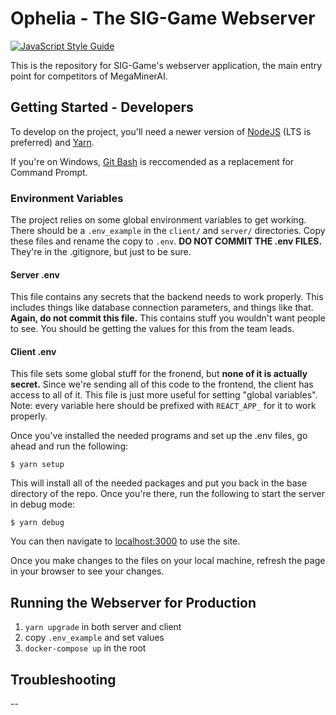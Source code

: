 # Ophelia - The SIG-Game Webserver

[![JavaScript Style Guide](https://img.shields.io/badge/code_style-standard-brightgreen.svg)](https://standardjs.com)

This is the repository for SIG-Game's webserver application, the main entry point
for competitors of MegaMinerAI.

## Getting Started - Developers

To develop on the project, you'll need a newer version of [NodeJS](https://nodejs.org/en/) (LTS is preferred) and [Yarn](https://yarnpkg.com/en/docs/install).

If you're on Windows, [Git Bash](https://git-scm.com/downloads) is reccomended as a replacement for Command Prompt.

### Environment Variables

The project relies on some global environment variables to get working. There should be a `.env_example` in the `client/`
and `server/` directories. Copy these files and rename the copy to `.env`. **DO NOT COMMIT THE .env FILES.** They're in the .gitignore, but just to be sure.

#### Server .env

This file contains any secrets that the backend needs to work properly. This includes things like database connection parameters, and things like that. **Again, do not commit this file.** This contains stuff you wouldn't want people to see. You should be getting the values for this from the team leads.

#### Client .env

This file sets some global stuff for the fronend, but **none of it is actually secret.** Since we're sending all of this code to the frontend, the client has access to all of it. This file is just more useful for setting "global variables". Note: every variable here should be prefixed with `REACT_APP_` for it to work properly.

Once you've installed the needed programs and set up the .env files, go ahead and run the following:
```
$ yarn setup
```

This will install all of the needed packages and put you back in the base directory of the repo. Once you're there, run the following to start the server in debug mode:
```
$ yarn debug
```
You can then navigate to [localhost:3000](localhost:3000) to use the site.

Once you make changes to the files on your local machine, refresh the page in your browser
to see your changes.

## Running the Webserver for Production
1. `yarn upgrade` in both server and client
2. copy `.env_example` and set values
3. `docker-compose up` in the root

## Troubleshooting

--
